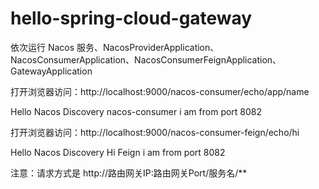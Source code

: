 # hello-spring-cloud-gateway

依次运行 Nacos 服务、NacosProviderApplication、NacosConsumerApplication、NacosConsumerFeignApplication、GatewayApplication

打开浏览器访问：http://localhost:9000/nacos-consumer/echo/app/name

Hello Nacos Discovery nacos-consumer i am from port 8082

打开浏览器访问：http://localhost:9000/nacos-consumer-feign/echo/hi

Hello Nacos Discovery Hi Feign i am from port 8082

注意：请求方式是 http://路由网关IP:路由网关Port/服务名/**
